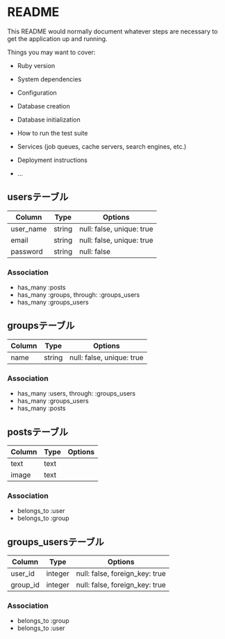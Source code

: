 # README

This README would normally document whatever steps are necessary to get the
application up and running.

Things you may want to cover:

* Ruby version

* System dependencies

* Configuration

* Database creation

* Database initialization

* How to run the test suite

* Services (job queues, cache servers, search engines, etc.)

* Deployment instructions

* ...


## usersテーブル

|Column|Type|Options|
|------|----|-------|
|user_name|string|null: false, unique: true|
|email|string|null: false, unique: true|
|password|string|null: false|

### Association
- has_many :posts
- has_many :groups, through: :groups_users
- has_many :groups_users

## groupsテーブル

|Column|Type|Options|
|------|----|-------|
|name|string|null: false, unique: true|

### Association
- has_many :users, through: :groups_users
- has_many :groups_users
- has_many :posts


##  postsテーブル
|Column|Type|Options|
|------|----|-------|
|text|text|
|image|text|

### Association
- belongs_to :user
- belongs_to :group

## groups_usersテーブル

|Column|Type|Options|
|------|----|-------|
|user_id|integer|null: false, foreign_key: true|
|group_id|integer|null: false, foreign_key: true|

### Association
- belongs_to :group
- belongs_to :user